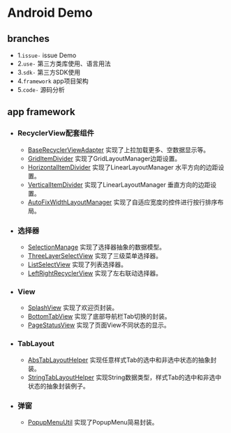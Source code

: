 
# Android Demo

## branches
  - 1.`issue-`              issue Demo
  - 2.`use-`                第三方类库使用、语言用法
  - 3.`sdk-`                第三方SDK使用
  - 4.`framework`           app项目架构
  - 5.`code-`               源码分析

## app framework
- ### RecyclerView配套组件
    - [BaseRecyclerViewAdapter](https://github.com/obelieve/Demo/blob/framework/frame/src/main/java/com/zxy/frame/adapter/BaseRecyclerViewAdapter.java)
    实现了上拉加载更多、空数据显示等。
    - [GridItemDivider](https://github.com/obelieve/Demo/blob/framework/frame/src/main/java/com/zxy/frame/adapter/item_decoration/GridItemDivider.java)
	实现了GridLayoutManager边距设置。
	- [HorizontalItemDivider](https://github.com/obelieve/Demo/blob/framework/frame/src/main/java/com/zxy/frame/adapter/item_decoration/HorizontalItemDivider.java)
	实现了LinearLayoutManager 水平方向的边距设置。
	- [VerticalItemDivider](https://github.com/obelieve/Demo/blob/framework/frame/src/main/java/com/zxy/frame/adapter/item_decoration/VerticalItemDivider.java)
	实现了LinearLayoutManager 垂直方向的边距设置。
	- [AutoFixWidthLayoutManager](https://github.com/obelieve/Demo/blob/framework/frame/src/main/java/com/zxy/frame/adapter/layout_manager/AutoFixWidthLayoutManager.java)
	实现了自适应宽度的控件进行按行排序布局。
- ### 选择器
	- [SelectionManage](https://github.com/obelieve/Demo/blob/framework/frame/src/main/java/com/zxy/frame/utils/SelectionManage.java)
	实现了选择器抽象的数据模型。
	- [ThreeLayerSelectView](https://github.com/obelieve/Demo/blob/framework/frame/src/main/java/com/zxy/frame/view/select/ThreeLayerSelectView.java)
	实现了三级菜单选择器。
	- [ListSelectView](https://github.com/obelieve/Demo/blob/framework/frame/src/main/java/com/zxy/frame/view/select/ListSelectView.java)
	实现了列表选择器。
	- [LeftRightRecyclerView](https://github.com/obelieve/Demo/blob/framework/frame/src/main/java/com/zxy/frame/view/LeftRightRecyclerView.java)
	实现了左右联动选择器。
- ### View
	- [SplashView](https://github.com/obelieve/Demo/blob/framework/frame/src/main/java/com/zxy/frame/view/SplashView.java)
	实现了欢迎页封装。
	- [BottomTabView](https://github.com/obelieve/Demo/blob/framework/frame/src/main/java/com/zxy/frame/view/BottomTabView.java)
	实现了底部导航栏Tab切换的封装。
	- [PageStatusView](https://github.com/obelieve/Demo/blob/framework/frame/src/main/java/com/zxy/frame/view/PageStatusView.java)
	实现了页面View不同状态的显示。
- ### TabLayout
	- [AbsTabLayoutHelper](https://github.com/obelieve/Demo/blob/framework/frame/src/main/java/com/zxy/frame/utils/tab/AbsTabLayoutHelper.java)
	实现任意样式Tab的选中和非选中状态的抽象封装。
	- [StringTabLayoutHelper](https://github.com/obelieve/Demo/blob/framework/app/src/main/java/com/zxy/demo/utils/StringTabLayoutHelper.java)
	实现String数据类型，样式Tab的选中和非选中状态的抽象封装例子。
- ### 弹窗
	- [PopupMenuUtil](https://github.com/obelieve/Demo/blob/framework/frame/src/main/java/com/zxy/frame/utils/PopupMenuUtil.java)
	实现了PopupMenu简易封装。
